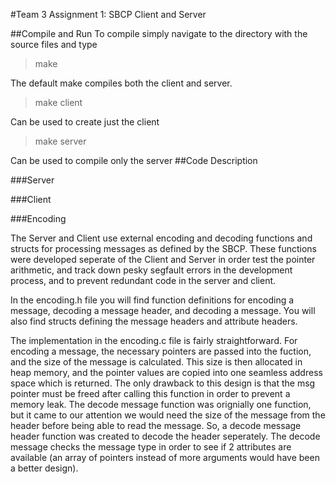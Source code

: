 #Team 3 Assignment 1: SBCP Client and Server

##Compile and Run
To compile simply navigate to the directory with the source files and type 
 
>make 
 
The default make compiles both the client and server.
 
>make client 
 
Can be used to create just the client
 
>make server 
 
Can be used to compile only the server
##Code Description
 
###Server


###Client



###Encoding

The Server and Client use external encoding and decoding functions and structs for processing messages as defined by the SBCP. 
These functions were developed seperate of the Client and Server in order test the pointer arithmetic, 
and track down pesky segfault errors in the development process, and to prevent redundant code in the server and client. 

In the encoding.h file you will find function definitions for encoding a message, decoding a message header, and decoding a message.
You will also find structs defining the message headers and attribute headers. 

The implementation in the encoding.c file is fairly straightforward. 
For encoding a message, the necessary pointers are passed into the fuction, and the size of the message is calculated. This size is then allocated in heap memory, 
and the pointer values are copied into one seamless address space which is returned. The only drawback to this design is that the msg pointer must be freed after calling this function in order to prevent a memory leak.
The decode message function was orignially one function, but it came to our attention we would need the size of the message from the header before being able to read the message. 
So, a decode message header function was created to decode the header seperately. The decode message checks the message type in order to see if 2 attributes are available (an array of pointers instead of more arguments would have been a better design).

